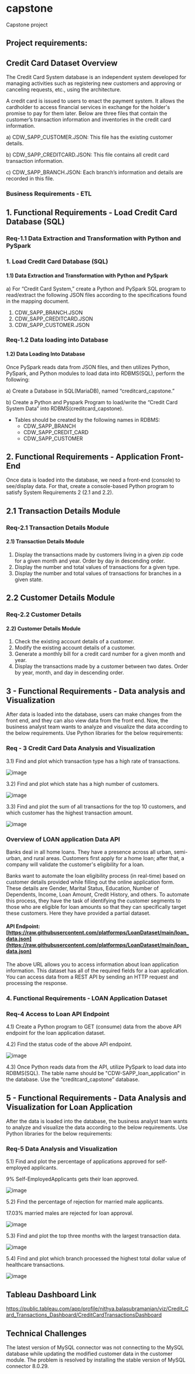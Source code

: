 # capstone
Capstone project

## Project requirements:

## Credit Card Dataset Overview
The Credit Card System database is an independent system developed for managing activities
such as registering new customers and approving or canceling requests, etc., using the
architecture.

A credit card is issued to users to enact the payment system. It allows the cardholder to access
financial services in exchange for the holder's promise to pay for them later. Below are three
files that contain the customer’s transaction information and inventories in the credit card
information.

a) CDW_SAPP_CUSTOMER.JSON: This file has the existing customer details.

b) CDW_SAPP_CREDITCARD.JSON: This file contains all credit card transaction information.

c) CDW_SAPP_BRANCH.JSON: Each branch’s information and details are recorded in this
file.

### Business Requirements - ETL

## 1. Functional Requirements - Load Credit Card Database (SQL)

### Req-1.1 Data Extraction and Transformation with Python and PySpark




### 1. Load Credit Card Database (SQL)
#### 1.1) Data Extraction and Transformation with Python and PySpark
a) For “Credit Card System,” create a Python and PySpark SQL program to read/extract the following JSON files according to the specifications found in the mapping document.
1. CDW_SAPP_BRANCH.JSON
2. CDW_SAPP_CREDITCARD.JSON
3. CDW_SAPP_CUSTOMER.JSON

### Req-1.2 Data loading into Database
#### 1.2) Data Loading Into Database
Once PySpark reads data from JSON files, and then utilizes Python, PySpark, and Python modules to load data into RDBMS(SQL), perform the following:

a) Create a Database in SQL(MariaDB), named “creditcard_capstone.”

b) Create a Python and Pyspark Program to load/write the “Credit Card System Data” into RDBMS(creditcard_capstone).
- Tables should be created by the following names in RDBMS:
	- CDW_SAPP_BRANCH
	- CDW_SAPP_CREDIT_CARD
	- CDW_SAPP_CUSTOMER

## 2. Functional Requirements - Application Front-End
Once data is loaded into the database, we need a front-end (console) to see/display data. For that, create a console-based Python program to satisfy System Requirements 2 (2.1 and 2.2).
## 2.1 Transaction Details Module
### Req-2.1 Transaction Details Module
#### 2.1) Transaction Details Module
1) Display the transactions made by customers living in a given zip code for a given month and year. Order by day in descending order.
2) Display the number and total values of transactions for a given type.
3) Display the number and total values of transactions for branches in a given state.

## 2.2 Customer Details Module
### Req-2.2 Customer Details
#### 2.2) Customer Details Module
1) Check the existing account details of a customer.
2) Modify the existing account details of a customer.
3) Generate a monthly bill for a credit card number for a given month and year.
4) Display the transactions made by a customer between two dates. Order by year, month, and day in descending order.

## 3 - Functional Requirements - Data analysis and Visualization

After data is loaded into the database, users can make changes from the front end, and they can also view data from the front end. Now, the business analyst team wants to analyze and visualize the data according to the below requirements. Use Python libraries for the below requirements:
### Req - 3 Credit Card Data Analysis and Visualization

3.1) Find and plot which transaction type has a high rate of transactions.



![image](https://user-images.githubusercontent.com/118311700/222370781-37f95a0b-b13e-4c31-8497-1d564569a003.png)


3.2) Find and plot which state has a high number of customers.



![image](https://user-images.githubusercontent.com/118311700/222371061-b656c63f-a706-4ed1-b596-3f269b308a32.png)


3.3) Find and plot the sum of all transactions for the top 10 customers, and which customer has the highest transaction amount.



![image](https://user-images.githubusercontent.com/118311700/222379962-d5bd9e86-e72f-40b6-ace6-ca70a5b8b986.png)



### Overview of LOAN application Data API
Banks deal in all home loans. They have a presence across all urban, semi-urban, and rural areas. Customers first apply for a home loan; after that, a company will validate the customer's eligibility for a loan.

Banks want to automate the loan eligibility process (in real-time) based on customer details provided while filling out the online application form. These details are Gender, Marital Status, Education, Number of Dependents, Income, Loan Amount, Credit History, and others. To automate this process, they have the task of identifying the customer segments to those who are eligible for loan amounts so that they can specifically target these customers. Here they have provided a partial dataset.

#### API Endpoint: [https://raw.githubusercontent.com/platformps/LoanDataset/main/loan_data.json](https://raw.githubusercontent.com/platformps/LoanDataset/main/loan_data.json)

The above URL allows you to access information about loan application information. This dataset has all of the required fields for a loan application. You can access data from a REST API by sending an HTTP request and processing the response.

### 4. Functional Requirements - LOAN Application Dataset
### Req-4 Access to Loan API Endpoint
4.1) Create a Python program to GET (consume) data from the above API endpoint for the loan application dataset.

4.2) Find the status code of the above API endpoint.


![image](https://user-images.githubusercontent.com/118311700/222381173-830b5098-b4e9-4e28-ad49-89cfe3297c73.png)


4.3) Once Python reads data from the API, utilize PySpark to load data into RDBMS(SQL). The table name should be "CDW-SAPP_loan_application" in the database. Use the “creditcard_capstone” database.


## 5 - Functional Requirements - Data Analysis and Visualization for Loan Application
After the data is loaded into the database, the business analyst team wants to analyze and
visualize the data according to the below requirements.
Use Python libraries for the below requirements:
### Req-5 Data Analysis and Visualization
5.1) Find and plot the percentage of applications approved for self-employed applicants.

9% Self-EmployedApplicants gets their loan approved.
    
    

![image](https://user-images.githubusercontent.com/118311700/222381796-148109d0-8663-4a7a-aa31-757bde42c662.png)

5.2) Find the percentage of rejection for married male applicants.

17.03% married males are rejected for loan approval.
     
     

![image](https://user-images.githubusercontent.com/118311700/222382241-a83b2acd-f596-40c8-9dcf-f24e5158d954.png)

5.3) Find and plot the top three months with the largest transaction data.



![image](https://user-images.githubusercontent.com/118311700/222385708-4eec400b-9240-482b-944c-eb3d41e0317a.png)


5.4) Find and plot which branch processed the highest total dollar value of healthcare transactions.




![image](https://user-images.githubusercontent.com/118311700/222386366-3b2b88cd-be3a-4205-9224-2fc2219ab5d6.png)

## Tableau Dashboard Link

https://public.tableau.com/app/profile/nithya.balasubramanian/viz/Credit_Card_Transactions_Dashboard/CreditCardTransactionsDashboard


## Technical Challenges

The latest version of MySQL connector was not connecting to the MySQL database while updating the modified customer data in the customer module. The problem is resolved by installing the stable version of MySQL connector 8.0.29.


